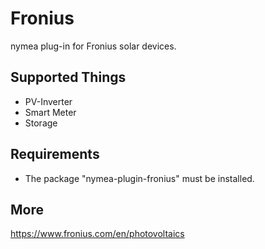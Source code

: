 # Fronius

nymea plug-in for Fronius solar devices.

## Supported Things

* PV-Inverter
* Smart Meter
* Storage

## Requirements

* The package "nymea-plugin-fronius" must be installed.

## More
https://www.fronius.com/en/photovoltaics


